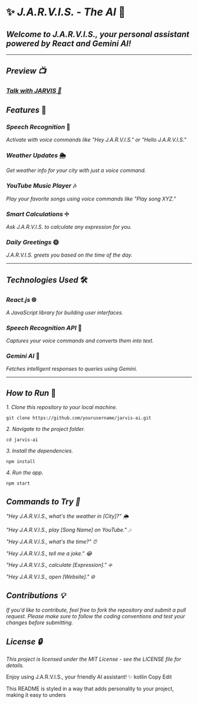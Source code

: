 # ✨ *J.A.R.V.I.S. - The AI* 🤖

## *Welcome to J.A.R.V.I.S., your personal assistant powered by React and Gemini AI!*

---
## *Preview 📺*
### *[Talk with JARVIS 🤖](https://jarvis-jarvis-jarvis.onrender.com/)*

## *Features* 🎉

### *Speech Recognition* 🎤
*Activate with voice commands like "Hey J.A.R.V.I.S." or "Hello J.A.R.V.I.S."*

### *Weather Updates* 🌦️
*Get weather info for your city with just a voice command.*

### *YouTube Music Player* 🎶
*Play your favorite songs using voice commands like "Play song XYZ."*

### *Smart Calculations* ➗
*Ask J.A.R.V.I.S. to calculate any expression for you.*

### *Daily Greetings* 🌞
*J.A.R.V.I.S. greets you based on the time of the day.*

---

## *Technologies Used* 🛠️

### *React.js* 🌐
*A JavaScript library for building user interfaces.*
### *Speech Recognition API* 🎤
*Captures your voice commands and converts them into text.*
### *Gemini AI* 🤖
*Fetches intelligent responses to queries using Gemini.*

---

## *How to Run* 🚀

*1. Clone this repository to your local machine.*
   ```
   git clone https://github.com/yourusername/jarvis-ai.git
```
*2. Navigate to the project folder.*

```
cd jarvis-ai
```
*3. Install the dependencies.*

```
npm install
```
*4. Run the app.*

```
npm start
```

## *Commands to Try 📢*
*"Hey J.A.R.V.I.S., what's the weather in [City]?" 🌦️*

*"Hey J.A.R.V.I.S., play [Song Name] on YouTube." 🎶*

*"Hey J.A.R.V.I.S., what's the time?" ⏰*

*"Hey J.A.R.V.I.S., tell me a joke." 😂*

*"Hey J.A.R.V.I.S., calculate [Expression]." ➗*

*"Hey J.A.R.V.I.S., open [Website]." 🌐*

## *Contributions 💡*
*If you'd like to contribute, feel free to fork the repository and submit a pull request. Please make sure to follow the coding conventions and test your changes before submitting.*

## *License 🔒*
*This project is licensed under the MIT License - see the LICENSE file for details.*

Enjoy using J.A.R.V.I.S., your friendly AI assistant! ✨
kotlin
Copy
Edit

This README is styled in a way that adds personality to your project, making it easy to unders
